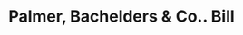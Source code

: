 ---
doi: 10.7916/D8V70WM1
date_other: '1870'
date_other_textual: '1870'
form: printed ephemera
genre:
- Invoices
name:
- Palmer, Bachelders & Co.
object_in_context_url: https://biggert.cul.columbia.edu/items/view/ave_biggert_00432
subject_hierarchical_geographic:
- Boston, Massachusetts, United States
subject_name:
- Palmer, Bachelders & Co.
title: Palmer, Bachelders & Co.. Bill
sort_title: Palmer, Bachelders & Co.. Bill
call_number: ave_biggert_00432
coordinates:
- 42.35805555555556,-71.06361111111111
pid: ave_biggert_00432
identifiers: ave_biggert_00432
thumbnail: https://derivativo-3.library.columbia.edu/iiif/2/ldpd:344185/full/!256,256/0/native.jpg
permalink: "/items/ave_biggert_00432/"
layout: iiif-image-page
---